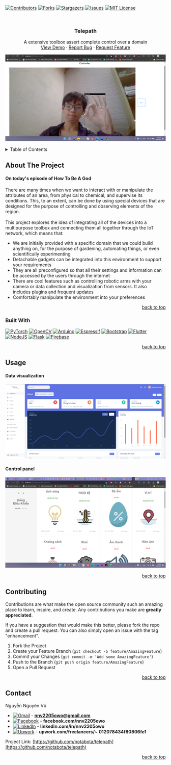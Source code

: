 <a name="readme-top"></a>

<!-- PROJECT SHIELDS -->

[![Contributors][contributors-shield]][contributors-url]
[![Forks][forks-shield]][forks-url]
[![Stargazers][stars-shield]][stars-url]
[![Issues][issues-shield]][issues-url]
[![MIT License][license-shield]][license-url]

<br />
<div align="center">

<h3 align="center">Telepath</h3>

<p align="center">
    A extensive toolbox assert complete control over a domain
    <br />
    <a href="https://github.com/notabota/telepath">View Demo</a>
    ·
    <a href="https://github.com/notabota/telepath/issues">Report Bug</a>
    ·
    <a href="https://github.com/notabota/telepath/issues">Request Feature</a>
  </p>
</div>

![ok.png](images/ok.png)

<!-- TABLE OF CONTENTS -->

<details>
  <summary>Table of Contents</summary>
  <ol>
    <li>
      <a href="#about-the-project">About The Project</a>
      <ul>
        <li><a href="#built-with">Built With</a></li>
      </ul>
    </li>
    <li><a href="#usage">Usage</a></li>
    <li><a href="#contributing">Contributing</a></li>
    <li><a href="#contact">Contact</a></li>
  </ol>
</details>

<!-- ABOUT THE PROJECT -->

## About The Project

#### On today's episode of How To Be A God

There are many times when we want to interact with or manipulate the attributes of an area, from physical to chemical, and supervise its conditions. This, to an extent, can be done by using special devices that are designed for the purpose of controlling and observing elements of the region.
<br />
<br />
This project explores the idea of integrating all of the devices into a multipurpose toolbox and connecting them all together through the IoT network, which means that:
* We are initially provided with a specific domain that we could build anything on, for the purpose of gardening, automating things, or even scientifically experimenting
* Detachable gadgets can be integrated into this environment to support your requirements
* They are all preconfigured so that all their settings and information can be accessed by the users through the internet
* There are cool features such as controlling robotic arms with your camera or data collection and visualization from sensors. It also includes plugins and frequent updates
* Comfortably manipulate the environment into your preferences


<p style="text-align: right;"><a href="#readme-top">back to top</a></p>

### Built With

[![PyTorch](https://img.shields.io/badge/PyTorch-%23EE4C2C.svg?style=for-the-badge&logo=PyTorch&logoColor=white)](https://pytorch.org/)
[![OpenCV](https://img.shields.io/badge/opencv-%23white.svg?style=for-the-badge&logo=opencv&logoColor=white)](https://opencv.org/)
[![Arduino](https://img.shields.io/badge/-Arduino-00979D?style=for-the-badge&logo=Arduino&logoColor=white)](https://www.arduino.cc/)
[![Espressif](https://img.shields.io/badge/espressif-E7352C.svg?style=for-the-badge&logo=espressif&logoColor=white)](https://www.espressif.com/)
[![Bootstrap](https://img.shields.io/badge/bootstrap-%238511FA.svg?style=for-the-badge&logo=bootstrap&logoColor=white)](https://getbootstrap.com/)
[![Flutter](https://img.shields.io/badge/Flutter-%2302569B.svg?style=for-the-badge&logo=Flutter&logoColor=white)](https://flutter.dev/)
[![NodeJS](https://img.shields.io/badge/node.js-6DA55F?style=for-the-badge&logo=node.js&logoColor=white)](https://nodejs.org/en)
[![Flask](https://img.shields.io/badge/flask-%23000.svg?style=for-the-badge&logo=flask&logoColor=white)](https://flask.palletsprojects.com/en/2.3.x/)
[![Firebase](https://img.shields.io/badge/Firebase-039BE5?style=for-the-badge&logo=Firebase&logoColor=white)](https://firebase.google.com/)

<p style="text-align: right;"><a href="#readme-top">back to top</a></p>

## Usage

#### Data visualization
![data.png](images/data.png)

#### Control panel
![control.png](images/control.png)

<p style="text-align: right;"><a href="#readme-top">back to top</a></p>

<!-- CONTRIBUTING -->

## Contributing

Contributions are what make the open source community such an amazing place to learn, inspire, and create. Any
contributions you make are **greatly appreciated**.

If you have a suggestion that would make this better, please fork the repo and create a pull request. You can also
simply open an issue with the tag "enhancement".

1. Fork the Project
2. Create your Feature Branch (`git checkout -b feature/AmazingFeature`)
3. Commit your Changes (`git commit -m 'Add some AmazingFeature'`)
4. Push to the Branch (`git push origin feature/AmazingFeature`)
5. Open a Pull Request

<p style="text-align: right;"><a href="#readme-top">back to top</a></p>

## Contact

Nguyễn Nguyên Vũ

* [![Gmail][gmail]]() - **nnv2205owo@gmail.com**
* [![Facebook][facebook]](https://www.facebook.com/nnv2205owo/) - **facebook.com/nnv2205owo**
* [![LinkedIn][linkedin]](https://www.linkedin.com/in/nnv2205owo/) - **linkedin.com/in/nnv2205owo**
* [![Upwork][upwork]](https://www.upwork.com/freelancers/~012078434f80806fe1) - **upwork.com/freelancers/~
  012078434f80806fe1**

Project Link: [https://github.com/notabota/telepath](https://github.com/notabota/telepath)

<p style="text-align: right;"><a href="#readme-top">back to top</a></p>

<!-- MARKDOWN LINKS & IMAGES -->

[Firebase]: https://img.shields.io/badge/firebase-%23039BE5.svg?style=for-the-badge&logo=firebase

[Firebase-url]: https://firebase.google.com/

[contributors-shield]: https://img.shields.io/github/contributors/notabota/telepath.svg?style=for-the-badge

[contributors-url]: https://github.com/notabota/telepath/graphs/contributors

[forks-shield]: https://img.shields.io/github/forks/notabota/telepath.svg?style=for-the-badge

[forks-url]: https://github.com/notabota/telepath/network/members

[stars-shield]: https://img.shields.io/github/stars/notabota/telepath.svg?style=for-the-badge

[stars-url]: https://github.com/notabota/telepath/stargazers

[issues-shield]: https://img.shields.io/github/issues/notabota/telepath.svg?style=for-the-badge

[issues-url]: https://github.com/notabota/telepath/issues

[license-shield]: https://img.shields.io/github/license/notabota/telepath.svg?style=for-the-badge

[license-url]: https://github.com/notabota/telepath/blob/master/LICENSE.txt

[linkedin-shield]: https://img.shields.io/badge/-LinkedIn-black.svg?style=for-the-badge&logo=linkedin&colorB=555

[linkedin-url]: https://linkedin.com/in/nnv2205owo

[facebook]: https://img.shields.io/badge/Facebook-1877F2?style=for-the-badge&logo=facebook&logoColor=white

[gmail]: https://img.shields.io/badge/Gmail-D14836?style=for-the-badge&logo=gmail&logoColor=white

[linkedin]: https://img.shields.io/badge/LinkedIn-0077B5?style=for-the-badge&logo=linkedin&logoColor=white

[upwork]: https://img.shields.io/badge/UpWork-6FDA44?style=for-the-badge&logo=Upwork&logoColor=white
